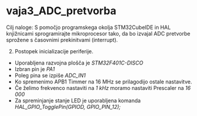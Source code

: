 # vaja3_ADC_pretvorba

Cilj naloge: S pomočjo programskega okolja STM32CubeIDE in HAL knjižnicami sprogramirajte mikroprocesor tako, da bo izvajal ADC pretvorbe sprožene s časovnimi prekinitvami (interrupt).

2. Postopek inicializacije periferije.  
  - Uporabljena razvojna plošča je *STM32F401C-DISCO*
  - Izbran pin je *PA1*
  - Poleg pina se izpiše *ADC_IN1*
  - Ko spremenimo APB1 Timmer na 16 MHz se prilagodijo ostale nastavitve.
  - Če želimo frekvenco nastaviti na *1 kHz* moramo nastaviti Prescaler na *16 000*
  - Za spreminjanje stanje LED je uporabljena komanda *HAL_GPIO_TogglePin(GPIOD, GPIO_PIN_12);*
